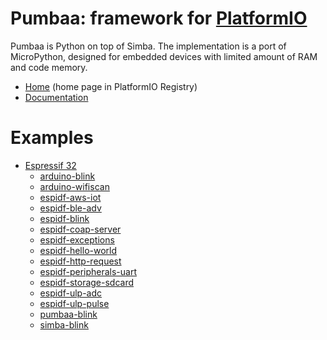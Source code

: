 
# Pumbaa: framework for [PlatformIO](https://platformio.org)

Pumbaa is Python on top of Simba. The implementation is a port of MicroPython, designed for embedded devices with limited amount of RAM and code memory.

* [Home](https://platformio.org/frameworks/pumbaa) (home page in PlatformIO Registry)
* [Documentation](https://docs.platformio.org/page/frameworks/pumbaa.html)

# Examples

- [Espressif 32](https://github.com/platformio/platform-espressif32)
  * [arduino-blink](https://github.com/platformio/platform-espressif32/tree/master/examples/arduino-blink)
  * [arduino-wifiscan](https://github.com/platformio/platform-espressif32/tree/master/examples/arduino-wifiscan)
  * [espidf-aws-iot](https://github.com/platformio/platform-espressif32/tree/master/examples/espidf-aws-iot)
  * [espidf-ble-adv](https://github.com/platformio/platform-espressif32/tree/master/examples/espidf-ble-adv)
  * [espidf-blink](https://github.com/platformio/platform-espressif32/tree/master/examples/espidf-blink)
  * [espidf-coap-server](https://github.com/platformio/platform-espressif32/tree/master/examples/espidf-coap-server)
  * [espidf-exceptions](https://github.com/platformio/platform-espressif32/tree/master/examples/espidf-exceptions)
  * [espidf-hello-world](https://github.com/platformio/platform-espressif32/tree/master/examples/espidf-hello-world)
  * [espidf-http-request](https://github.com/platformio/platform-espressif32/tree/master/examples/espidf-http-request)
  * [espidf-peripherals-uart](https://github.com/platformio/platform-espressif32/tree/master/examples/espidf-peripherals-uart)
  * [espidf-storage-sdcard](https://github.com/platformio/platform-espressif32/tree/master/examples/espidf-storage-sdcard)
  * [espidf-ulp-adc](https://github.com/platformio/platform-espressif32/tree/master/examples/espidf-ulp-adc)
  * [espidf-ulp-pulse](https://github.com/platformio/platform-espressif32/tree/master/examples/espidf-ulp-pulse)
  * [pumbaa-blink](https://github.com/platformio/platform-espressif32/tree/master/examples/pumbaa-blink)
  * [simba-blink](https://github.com/platformio/platform-espressif32/tree/master/examples/simba-blink)

